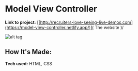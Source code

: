 # Model View Controller 


**Link to project:** [[http://recruiters-love-seeing-live-demos.com](https://model-view-controller.netlify.app/)]( The website )/

![alt tag](http://placecorgi.com/1200/650)

## How It's Made:

**Tech used:** HTML, CSS

